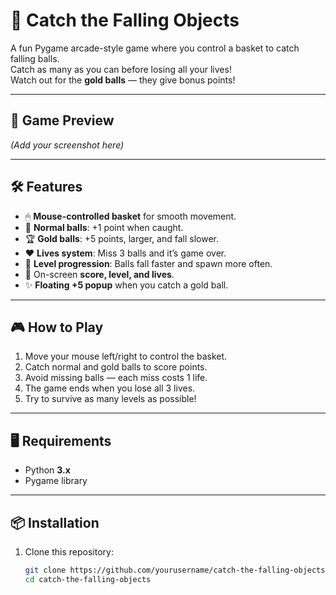 # 🎯 Catch the Falling Objects

A fun Pygame arcade-style game where you control a basket to catch falling balls.  
Catch as many as you can before losing all your lives!  
Watch out for the **gold balls** — they give bonus points!

---

## 📸 Game Preview
*(Add your screenshot here)*

---

## 🛠 Features
- 🖱 **Mouse-controlled basket** for smooth movement.
- 🎯 **Normal balls**: +1 point when caught.
- 🏆 **Gold balls**: +5 points, larger, and fall slower.
- ❤️ **Lives system**: Miss 3 balls and it’s game over.
- 🔼 **Level progression**: Balls fall faster and spawn more often.
- 📢 On-screen **score, level, and lives**.
- ✨ **Floating +5 popup** when you catch a gold ball.

---

## 🎮 How to Play
1. Move your mouse left/right to control the basket.
2. Catch normal and gold balls to score points.
3. Avoid missing balls — each miss costs 1 life.
4. The game ends when you lose all 3 lives.
5. Try to survive as many levels as possible!

---

## 🖥 Requirements
- Python **3.x**
- Pygame library

---

## 📦 Installation
1. Clone this repository:
   ```bash
   git clone https://github.com/yourusername/catch-the-falling-objects.git
   cd catch-the-falling-objects

